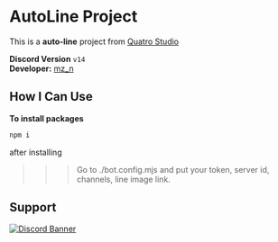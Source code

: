 # AutoLine Project

This is a **auto-line** project from [Quatro Studio](https://discord.gg/qs1)

**Discord Version**
`v14`
<br>
**Developer:** [mz_n](https://discord.com/user/618078478755037185)

## How I Can Use
**To install packages**
```bash
npm i
```
after installing
>>> Go to ./bot.config.mjs and put your token, server id, channels, line image link.

## Support
[![Discord Banner](https://api.weblutions.com/discord/invite/qs1/)](https://discord.gg/qs1)
